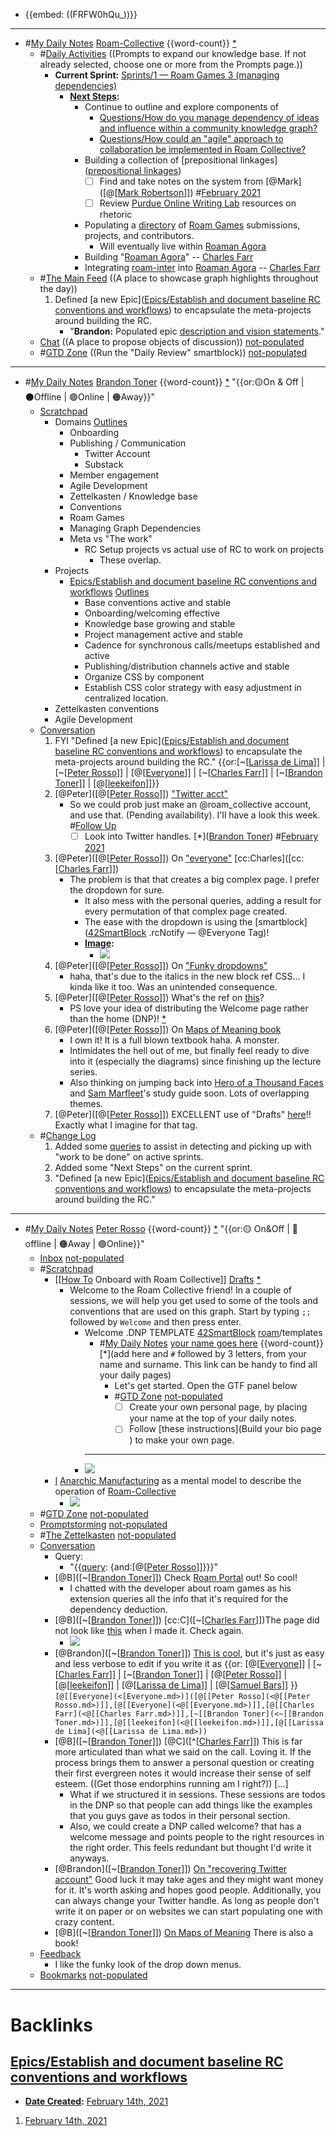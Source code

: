 - {{embed: ((FRFW0hQu_))}}
- ---
- #[My Daily Notes](<My Daily Notes.md>) [Roam-Collective](<Roam-Collective.md>) {{word-count}} [*]([rc](<rc.md>)) 
    - #[Daily Activities](<Daily Activities.md>) ((Prompts to expand our knowledge base. If not already selected, choose one or more from the Prompts page.))
        - **Current Sprint:** [Sprints/1 — Roam Games 3 (managing dependencies)](<Sprints/1 — Roam Games 3 (managing dependencies).md>)
            - **[Next Steps](<Next Steps.md>):**
                - Continue to outline and explore components of 
                    - [Questions/How do you manage dependency of ideas and influence within a community knowledge graph?](<Questions/How do you manage dependency of ideas and influence within a community knowledge graph?.md>)
                    - [Questions/How could an "agile" approach to collaboration be implemented in Roam Collective?](<Questions/How could an "agile" approach to collaboration be implemented in Roam Collective?.md>) 
                - Building a collection of [prepositional linkages]([prepositional linkages](<prepositional linkages.md>))
                    - [ ] Find and take notes on the system from [@Mark]([@[[Mark Robertson](<@[[Mark Robertson.md>)]]) #[February 2021](<February 2021.md>)
                    - [ ] Review [Purdue Online Writing Lab](<Purdue Online Writing Lab.md>) resources on rhetoric
                - Populating a [directory](<directory.md>) of [Roam Games](<Roam Games.md>) submissions, projects, and contributors.
                    - Will eventually live within [Roaman Agora](<Roaman Agora.md>)
                - Building "[Roaman Agora](<Roaman Agora.md>)" -- [Charles Farr](<Charles Farr.md>)
                - Integrating [roam-inter](<roam-inter.md>) into [Roaman Agora](<Roaman Agora.md>) -- [Charles Farr](<Charles Farr.md>)
    - #[The Main Feed](<The Main Feed.md>) ((A place to showcase graph highlights throughout the day))  
        1. Defined [a new Epic]([Epics/Establish and document baseline RC conventions and workflows](<Epics/Establish and document baseline RC conventions and workflows.md>)) to encapsulate the meta-projects around building the RC.
            - "**Brandon:** Populated epic [description and vision statements](((owNcyPWbT)))."
    - [Chat](<Chat.md>) ((A place to propose objects of discussion)) [not-populated](<not-populated.md>)
    - #[GTD Zone](<GTD Zone.md>) ((Run the "Daily Review" smartblock)) [not-populated](<not-populated.md>) 
- ---
- #[My Daily Notes](<My Daily Notes.md>) [Brandon Toner](<Brandon Toner.md>) {{word-count}} [*]([bnt](<bnt.md>)) "{{or:🟡On & Off | ⚫️Offline | 🟢Online | 🟠Away}}"
    - [Scratchpad](<Scratchpad.md>) 
        - Domains [Outlines](<Outlines.md>)
            - Onboarding
            - Publishing / Communication
                - Twitter Account
                - Substack
            - Member engagement
            - Agile Development
            - Zettelkasten / Knowledge base
            - Conventions
            - Roam Games
            - Managing Graph Dependencies
            - Meta vs "The work"
                - RC Setup projects vs actual use of RC to work on projects
                    - These overlap.
        - Projects
            - [Epics/Establish and document baseline RC conventions and workflows](<Epics/Establish and document baseline RC conventions and workflows.md>) [Outlines](<Outlines.md>)
                - Base conventions active and stable
                - Onboarding/welcoming effective
                - Knowledge base growing and stable
                - Project management active and stable
                - Cadence for synchronous calls/meetups established and active
                - Publishing/distribution channels active and stable
                - Organize CSS by component
                - Establish CSS color strategy with easy adjustment in centralized location.
        - Zettelkasten conventions
        - Agile Development
    - [Conversation](<Conversation.md>) 
        1. FYI "Defined [a new Epic]([Epics/Establish and document baseline RC conventions and workflows](<Epics/Establish and document baseline RC conventions and workflows.md>)) to encapsulate the meta-projects around building the RC." {{or:[~[[Larissa de Lima](<~[[Larissa de Lima.md>)]] | [~[[Peter Rosso](<~[[Peter Rosso.md>)]] | [@[[Everyone](<@[[Everyone.md>)]] | [~[[Charles Farr](<~[[Charles Farr.md>)]] | [~[[Brandon Toner](<~[[Brandon Toner.md>)]] | [@[[leekeifon](<@[[leekeifon.md>)]]}}
        2. [@Peter]([@[[Peter Rosso](<@[[Peter Rosso.md>)]]) ["Twitter acct"](((DweiIynrD))) 
            - So we could prob just make an @roam_collective account, and use that. (Pending availability).
I'll have a look this week. #[Follow Up](<Follow Up.md>)
                - [ ] Look into Twitter handles. [*]([Brandon Toner](<Brandon Toner.md>))  #[February 2021](<February 2021.md>) 
        3. [@Peter]([@[[Peter Rosso](<@[[Peter Rosso.md>)]]) On ["everyone"](((0Fg6SkW_z))) [cc:Charles]([cc:[[Charles Farr](<cc:[[Charles Farr.md>)]])
            - The problem is that that creates a big complex page. I prefer the dropdown for sure. 
                - It also mess with the personal queries, adding a result for every permutation of that complex page created.
                - The ease with the dropdown is using the [smartblock]([42SmartBlock](<42SmartBlock.md>) .rcNotify — @Everyone Tag)!
                - **[Image](<Image.md>):**
                    - ![](https://firebasestorage.googleapis.com/v0/b/firescript-577a2.appspot.com/o/imgs%2Fapp%2FRoam-Collective%2FphIGpKd3UZ.png?alt=media&token=4d1d219c-1820-4b43-bcf9-e94b432594b6)
        4. [@Peter]([@[[Peter Rosso](<@[[Peter Rosso.md>)]]) On ["Funky dropdowns"](((IQm5ksecG)))
            - haha, that's due to the italics in the new block ref CSS... I kinda like it too. Was an unintended consequence. 
        5. [@Peter]([@[[Peter Rosso](<@[[Peter Rosso.md>)]]) What's the ref on [this](((V-5pe7Vgp)))? 
            - PS love your idea of distributing the Welcome page rather than the home (DNP)! [*](((V1hE4LRf3)))
        6. [@Peter]([@[[Peter Rosso](<@[[Peter Rosso.md>)]]) On [Maps of Meaning book](((fDjAaI9Ll)))
            - I own it! It is a full blown textbook haha. A monster. 
            - Intimidates the hell out of me, but finally feel ready to dive into it (especially the diagrams) since finishing up the lecture series.
            - Also thinking on jumping back into [Hero of a Thousand Faces](<Hero of a Thousand Faces.md>) and [Sam Marfleet](<Sam Marfleet.md>)'s study guide soon. Lots of overlapping themes. 
        7. [@Peter]([@[[Peter Rosso](<@[[Peter Rosso.md>)]]) EXCELLENT use of "Drafts" [here](((d3Zz5irPl)))!! Exactly what I imagine for that tag. 
    - #[Change Log](<Change Log.md>) 
        1. Added some [queries](((-iIUy3zDF))) to assist in detecting and picking up with "work to be done" on active sprints.
        2. Added some "Next Steps" on the current sprint.
        3. "Defined [a new Epic]([Epics/Establish and document baseline RC conventions and workflows](<Epics/Establish and document baseline RC conventions and workflows.md>)) to encapsulate the meta-projects around building the RC."
- ---
- #[My Daily Notes](<My Daily Notes.md>) [Peter Rosso](<Peter Rosso.md>) {{word-count}} [*]([ptr](<ptr.md>))   "{{or:🟡 On&Off | 🚫 offline | 🟠Away | 🟢Online}}"
    - [Inbox](<Inbox.md>) [not-populated](<not-populated.md>)
    - #[Scratchpad](<Scratchpad.md>) 
        - [[[How To](<[[How To.md>) Onboard with Roam Collective]] [Drafts](<Drafts.md>) [*]([onboarding](<onboarding.md>))
            - Welcome to the Roam Collective friend! In a couple of sessions, we will help you get used to some of the tools and conventions that are used on this graph. Start by typing `;;` followed by `Welcome` and then press enter.
                - Welcome .DNP TEMPLATE [42SmartBlock](<42SmartBlock.md>) [roam](<roam.md>)/templates
                    - #[My Daily Notes](<My Daily Notes.md>) [your name goes here](<your name goes here.md>) {{word-count}} [*](add here and `#` followed by 3 letters, from your name and surname. This link can be handy to find all your daily pages)
                        - Let's get started. Open the GTF panel below
                        - #[GTD Zone](<GTD Zone.md>) [not-populated](<not-populated.md>)
                            - [ ] Create your own personal page, by placing your name at the top of your daily notes.
                            - [ ] Follow [these instructions](Build your bio page ) to make your own page.
                    - ---
                - ![](https://firebasestorage.googleapis.com/v0/b/firescript-577a2.appspot.com/o/imgs%2Fapp%2FRoam-Collective%2FPKbObbdUH-.png?alt=media&token=fecaee1b-272a-4884-a10d-586487011f70)
        - [I](<I.md>) [Anarchic Manufacturing](<Anarchic Manufacturing.md>) as  a mental model to describe the operation of [Roam-Collective](<Roam-Collective.md>)
            - ![](https://firebasestorage.googleapis.com/v0/b/firescript-577a2.appspot.com/o/imgs%2Fapp%2FRoam-Collective%2Fnjp8nXPfkd.jpg?alt=media&token=0170ed8e-3b2a-4806-bd13-f4a718494374)
    - #[GTD Zone](<GTD Zone.md>) [not-populated](<not-populated.md>)
    - [Promptstorming](<Promptstorming.md>) [not-populated](<not-populated.md>)
    - #[The Zettelkasten](<The Zettelkasten.md>) [not-populated](<not-populated.md>)
    - [Conversation](<Conversation.md>) 
        - Query:
            - "{{[query](<query.md>): {and:[@[[Peter Rosso](<@[[Peter Rosso.md>)]]}}}"
        - [@B]([~[[Brandon Toner](<~[[Brandon Toner.md>)]]) Check [Roam Portal](https://chrome.google.com/webstore/detail/roam-portal/kgkmjbhbdakcdfkkgmmihcceekcdmefe?hl=en) out! So cool! 
            - I chatted with the developer about roam games as his extension queries all the info that it's required for the dependency deduction.
        - [@B]([~[[Brandon Toner](<~[[Brandon Toner.md>)]]) [cc:C]([~[[Charles Farr](<~[[Charles Farr.md>)]])The page did not look like [this](((09YoL_11j))) when I made it. Check again.
            - ![](https://firebasestorage.googleapis.com/v0/b/firescript-577a2.appspot.com/o/imgs%2Fapp%2FRoam-Collective%2FnwP5m055Tl.png?alt=media&token=e500f159-46a5-4dfe-b670-b93f0d5d108a)
        - [@Brandon]([~[[Brandon Toner](<~[[Brandon Toner.md>)]]) [This is cool](((yez0IRTC_))), but it's just as easy and less verbose to edit if you write it as {{or: [@[[Everyone](<@[[Everyone.md>)]] | [~[[Charles Farr](<~[[Charles Farr.md>)]] | [~[[Brandon Toner](<~[[Brandon Toner.md>)]] | [@[[Peter Rosso](<@[[Peter Rosso.md>)]] | [@[[leekeifon](<@[[leekeifon.md>)]] | [@[[Larissa de Lima](<@[[Larissa de Lima.md>)]] | [@[[Samuel Bars](<@[[Samuel Bars.md>)]] }}
`[@[[Everyone](<[Everyone.md>)]([@[[Peter Rosso](<@[[Peter Rosso.md>)]],[@[[Everyone](<@[[Everyone.md>)]],[@[[Charles Farr](<@[[Charles Farr.md>)]],[~[[Brandon Toner](<~[[Brandon Toner.md>)]],[@[[leekeifon](<@[[leekeifon.md>)]],[@[[Larissa de Lima](<@[[Larissa de Lima.md>))`
        - [@B]([~[[Brandon Toner](<~[[Brandon Toner.md>)]]) [@C]([^[[Charles Farr](<^[[Charles Farr.md>)]]) This is far more articulated than what we said on the call. Loving it. If the process brings them to answer a personal question or creating their first evergreen notes it would increase their sense of self esteem. ((Get those endorphins running am I right?)) [...]
            - What if we structured it in sessions. These sessions are todos in the DNP so that people can add things like the examples that you guys gave as todos in their personal section. 
            - Also, we could create a DNP called welcome? that has a welcome message and points people to the right resources in the right order. This feels redundant but thought I'd write it anyways. 
        - [@Brandon]([~[[Brandon Toner](<~[[Brandon Toner.md>)]]) [On "recovering Twitter account"](((cNxFQnwKF))) Good luck it may take ages and they might want money for it. It's worth asking and hopes good people. Additionally, you can always change your Twitter handle. As long as people don't write it on paper or on websites we can start populating one with crazy content.
        - [@B]([~[[Brandon Toner](<~[[Brandon Toner.md>)]]) [On Maps of Meaning](((6Lx8NA4n_))) There is also a book!
    - [Feedback](<Feedback.md>) 
        - I like the funky look of the drop down menus.
    - [Bookmarks](<Bookmarks.md>) [not-populated](<not-populated.md>)
- ---

# Backlinks
## [Epics/Establish and document baseline RC conventions and workflows](<Epics/Establish and document baseline RC conventions and workflows.md>)
- **[Date Created](<Date Created.md>):** [February 14th, 2021](<February 14th, 2021.md>)

1. [February 14th, 2021](<February 14th, 2021.md>)

